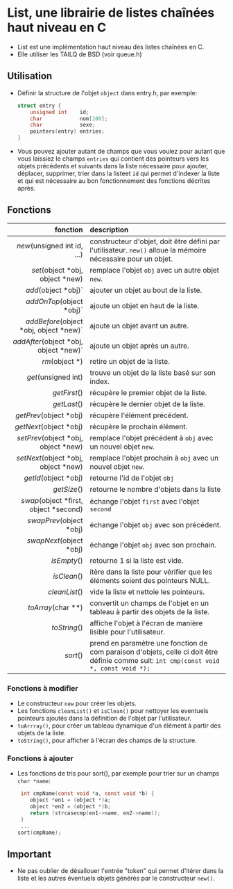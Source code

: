 # List, une librairie de listes chaînées haut niveau en C

- List est une implémentation haut niveau des listes chaînées en C.
- Elle utiliser les TAILQ de BSD  (voir queue.h)

## Utilisation

- Définir la structure de l'objet `object` dans entry.h, par exemple:

	```c
	struct entry {
		unsigned int	id;
		char			nom[100];
		char			sexe;
		pointers(entry) entries;
	}
	```
	
- Vous pouvez ajouter autant de champs que vous voulez pour autant que
	vous laissiez le champs `entries` qui contient des pointeurs vers les 
	objets précédents et suivants dans la liste nécessaire pour ajouter, 
	déplacer, supprimer, trier dans la listeet `id` qui permet d'indexer la liste et qui est nécessaire au bon fonctionnement des fonctions décrites après. 


## Fonctions

fonction | description
---------:|:-----------
*new*(unsigned int id, ...) | constructeur d'objet, doit être défini par l'utilisateur. `new()` 	alloue la mémoire nécessaire pour un objet.
*set*(object *obj, object *new) | remplace l'objet `obj` avec un autre objet `new`.
*add*(object *obj)` | ajouter un objet au bout de la liste.
*addOnTop*(object *obj)` | ajoute un objet en haut de la liste.
*addBefore*(object *obj, object *new)`| ajoute un objet avant un autre.
*addAfter*(object *obj, object *new)` | ajoute un objet après un autre.
*rm*(object *)| retire un objet de la liste.
*get*(unsigned int) |	trouve un objet de la liste basé sur son index.
*getFirst*() | récupère le premier objet de la liste.
*getLast*()  |	récupère le dernier objet de la liste.
*getPrev*(object *obj) |récupère l'élément précédent.
*getNext*(object *obj) |récupère le prochain élément.
*setPrev*(object *obj, object *new)  |remplace l'objet précédent à `obj` avec un nouvel objet `new`.
*setNext*(object *obj, object *new) |remplace l'objet prochain à `obj` avec un nouvel objet `new`.
*getId*(object *obj)    |retourne l'id de l'objet `obj`
*getSize*() |retourne le nombre d'objets dans la liste
*swap*(object *first, object *second)  |échange l'objet `first` avec l'objet `second`
*swapPrev*(object *obj)  |échange l'objet `obj` avec son précédent.
*swapNext*(object *obj)  |échange l'objet `obj` avec son prochain.
*isEmpty*() |retourne 1 si la liste est vide.
*isClean*()   |itère dans la liste pour vérifier que les éléments soient des pointeurs NULL.
*cleanList*()   |vide la liste et nettoie les pointeurs.
*toArray*(char **)|    convertit un champs de l'objet en un tableau à partir des objets de la liste.
*toString*() | affiche l'objet à l'écran de manière lisible pour l'utilisateur.
*sort*() | prend en paramètre une fonction de com paraison d'objets, celle ci doit être définie comme suit: `int cmp(const void *, const void *);`
	
### Fonctions à modifier
- Le constructeur `new` pour créer les objets.
- Les fonctions `cleanList()` et `isClean()` pour nettoyer les eventuels pointeurs ajoutés dans la définition de l'objet par l'utilisateur.
- `toArrray()`, pour créer un tableau dynamique d'un élément à partir des objets de la liste.
- `toString()`, pour afficher à l'écran des champs de la structure.

### Fonctions à ajouter
- Les fonctions de tris pour sort(), par exemple pour trier sur un champs `char *name`:

	```c
	 int cmpName(const void *a, const void *b) {
	 	object *en1 = (object *)a;
	 	object *en2 = (object *)b;
	 	return (strcasecmp(en1->name, en2->name));
	 }
	 ...
	sort(cmpName);
	```	

## Important

- Ne pas oublier de désallouer l'entrée "token" qui permet d'itérer dans la liste et les autres éventuels objets générés par le constructeur `new()`. 	
